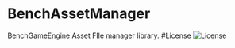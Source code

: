 # BenchAssetManager
BenchGameEngine Asset FIle manager library.
#License
![License](https://img.shields.io/static/v1?label=license&message=CC-BY-NC-4.0&color=green)
